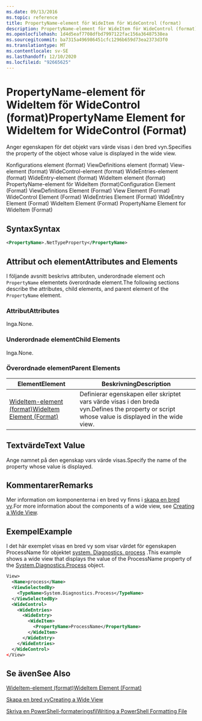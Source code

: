 ```yaml
---
ms.date: 09/13/2016
ms.topic: reference
title: PropertyName-element för WideItem för WideControl (format)
description: PropertyName-element för WideItem för WideControl (format)
ms.openlocfilehash: 1d4d5eaf7708dfbd7997122fac156a36487538ea
ms.sourcegitcommit: ba7315a496986451cfc1296b659d73ea2373d3f0
ms.translationtype: MT
ms.contentlocale: sv-SE
ms.lasthandoff: 12/10/2020
ms.locfileid: "92665625"
---
```

# <a name="propertyname-element-for-wideitem-for-widecontrol-format"></a><span data-ttu-id="cfe81-103">PropertyName-element för WideItem för WideControl (format)</span><span class="sxs-lookup"><span data-stu-id="cfe81-103">PropertyName Element for WideItem for WideControl (Format)</span></span>

<span data-ttu-id="cfe81-104">Anger egenskapen för det objekt vars värde visas i den bred vyn.</span><span class="sxs-lookup"><span data-stu-id="cfe81-104">Specifies the property of the object whose value is displayed in the wide view.</span></span>

<span data-ttu-id="cfe81-105">Konfigurations element (format) ViewDefinitions element (format) View-element (format) WideControl-element (format) WideEntries-element (format) WideEntry-element (format) WideItem element (format) PropertyName-element för WideItem (format)</span><span class="sxs-lookup"><span data-stu-id="cfe81-105">Configuration Element (Format) ViewDefinitions Element (Format) View Element (Format) WideControl Element (Format) WideEntries Element (Format) WideEntry Element (Format) WideItem Element (Format) PropertyName Element for WideItem (Format)</span></span>

## <a name="syntax"></a><span data-ttu-id="cfe81-106">Syntax</span><span class="sxs-lookup"><span data-stu-id="cfe81-106">Syntax</span></span>

```xml
<PropertyName>.NetTypeProperty</PropertyName>
```

## <a name="attributes-and-elements"></a><span data-ttu-id="cfe81-107">Attribut och element</span><span class="sxs-lookup"><span data-stu-id="cfe81-107">Attributes and Elements</span></span>

<span data-ttu-id="cfe81-108">I följande avsnitt beskrivs attributen, underordnade element och `PropertyName` elementets överordnade element.</span><span class="sxs-lookup"><span data-stu-id="cfe81-108">The following sections describe the attributes, child elements, and parent element of the `PropertyName` element.</span></span>

### <a name="attributes"></a><span data-ttu-id="cfe81-109">Attribut</span><span class="sxs-lookup"><span data-stu-id="cfe81-109">Attributes</span></span>

<span data-ttu-id="cfe81-110">Inga.</span><span class="sxs-lookup"><span data-stu-id="cfe81-110">None.</span></span>

### <a name="child-elements"></a><span data-ttu-id="cfe81-111">Underordnade element</span><span class="sxs-lookup"><span data-stu-id="cfe81-111">Child Elements</span></span>

<span data-ttu-id="cfe81-112">Inga.</span><span class="sxs-lookup"><span data-stu-id="cfe81-112">None.</span></span>

### <a name="parent-elements"></a><span data-ttu-id="cfe81-113">Överordnade element</span><span class="sxs-lookup"><span data-stu-id="cfe81-113">Parent Elements</span></span>

|<span data-ttu-id="cfe81-114">Element</span><span class="sxs-lookup"><span data-stu-id="cfe81-114">Element</span></span>|<span data-ttu-id="cfe81-115">Beskrivning</span><span class="sxs-lookup"><span data-stu-id="cfe81-115">Description</span></span>|
|-------------|-----------------|
|[<span data-ttu-id="cfe81-116">WideItem-element (format)</span><span class="sxs-lookup"><span data-stu-id="cfe81-116">WideItem Element (Format)</span></span>](./wideitem-element-for-widecontrol-format.md)|<span data-ttu-id="cfe81-117">Definierar egenskapen eller skriptet vars värde visas i den breda vyn.</span><span class="sxs-lookup"><span data-stu-id="cfe81-117">Defines the property or script whose value is displayed in the wide view.</span></span>|

## <a name="text-value"></a><span data-ttu-id="cfe81-118">Textvärde</span><span class="sxs-lookup"><span data-stu-id="cfe81-118">Text Value</span></span>

<span data-ttu-id="cfe81-119">Ange namnet på den egenskap vars värde visas.</span><span class="sxs-lookup"><span data-stu-id="cfe81-119">Specify the name of the property whose value is displayed.</span></span>

## <a name="remarks"></a><span data-ttu-id="cfe81-120">Kommentarer</span><span class="sxs-lookup"><span data-stu-id="cfe81-120">Remarks</span></span>

<span data-ttu-id="cfe81-121">Mer information om komponenterna i en bred vy finns i [skapa en bred vy](./creating-a-wide-view.md).</span><span class="sxs-lookup"><span data-stu-id="cfe81-121">For more information about the components of a wide view, see [Creating a Wide View](./creating-a-wide-view.md).</span></span>

## <a name="example"></a><span data-ttu-id="cfe81-122">Exempel</span><span class="sxs-lookup"><span data-stu-id="cfe81-122">Example</span></span>

<span data-ttu-id="cfe81-123">I det här exemplet visas en bred vy som visar värdet för egenskapen ProcessName för objektet [system. Diagnostics. process](/dotnet/api/System.Diagnostics.Process) .</span><span class="sxs-lookup"><span data-stu-id="cfe81-123">This example shows a wide view that displays the value of the ProcessName property of the [System.Diagnostics.Process](/dotnet/api/System.Diagnostics.Process) object.</span></span>

```xml
View>
  <Name>process</Name>
  <ViewSelectedBy>
    <TypeName>System.Diagnostics.Process</TypeName>
  </ViewSelectedBy>
  <WideControl>
    <WideEntries>
      <WideEntry>
        <WideItem>
          <PropertyName>ProcessName</PropertyName>
        </WideItem>
      </WideEntry>
    </WideEntries>
  </WideControl>
</View>

```

## <a name="see-also"></a><span data-ttu-id="cfe81-124">Se även</span><span class="sxs-lookup"><span data-stu-id="cfe81-124">See Also</span></span>

[<span data-ttu-id="cfe81-125">WideItem-element (format)</span><span class="sxs-lookup"><span data-stu-id="cfe81-125">WideItem Element (Format)</span></span>](./wideitem-element-for-widecontrol-format.md)

[<span data-ttu-id="cfe81-126">Skapa en bred vy</span><span class="sxs-lookup"><span data-stu-id="cfe81-126">Creating a Wide View</span></span>](./creating-a-wide-view.md)

[<span data-ttu-id="cfe81-127">Skriva en PowerShell-formateringsfil</span><span class="sxs-lookup"><span data-stu-id="cfe81-127">Writing a PowerShell Formatting File</span></span>](./writing-a-powershell-formatting-file.md)
